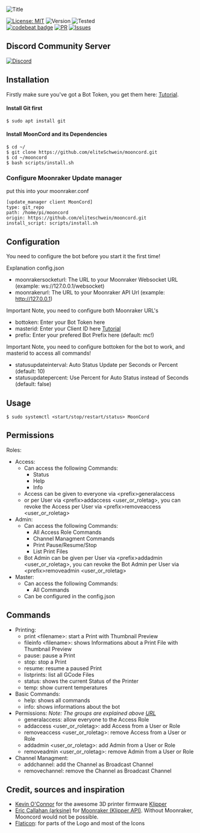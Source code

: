![Title](https://github.com/eliteSchwein/mooncord/blob/master/images/github-title.png)

[![License: MIT](https://img.shields.io/badge/License-MIT-blue.svg)](https://opensource.org/licenses/MIT)
![Version](https://img.shields.io/github/package-json/v/eliteschwein/mooncord)
![Tested](https://img.shields.io/badge/rpi%20tested-zero%20%26%204-brightgreen)
<br>
[![codebeat badge](https://codebeat.co/badges/a9c514a4-8736-46e0-90c8-d097345589d1)](https://codebeat.co/projects/github-com-eliteschwein-mooncord-master)
[![PR](https://img.shields.io/github/issues-pr/eliteschwein/mooncord)]()
[![Issues](https://img.shields.io/github/issues/eliteschwein/mooncord)](https://github.com/eliteSchwein/mooncord/issues)

## Discord Community Server

[![Discord](https://img.shields.io/discord/626717239210672139)](https://discord.gg/auhjVJYqCf)

## Installation

Firstly make sure you've got a Bot Token, you get them here: [Tutorial](https://github.com/reactiflux/discord-irc/wiki/Creating-a-discord-bot-&-getting-a-token).

#### Install Git first

    $ sudo apt install git

#### Install MoonCord and its Dependencies

    $ cd ~/
    $ git clone https://github.com/eliteSchwein/mooncord.git
    $ cd ~/mooncord
    $ bash scripts/install.sh
    
### Configure Moonraker Update manager

put this into your moonraker.conf

    [update_manager client MoonCord]
    type: git_repo
    path: /home/pi/mooncord
    origin: https://github.com/eliteschwein/mooncord.git
    install_script: scripts/install.sh

## Configuration

You need to configure the bot before you start it the first time!

Explanation config.json

- moonrakersocketurl: The URL to your Moonraker Websocket URL (example: ws://127.0.0.1/websocket)
- moonrakerurl: The URL to your Moonraker API Url (example: http://127.0.0.1)

Important Note, you need to configure both Moonraker URL's

- bottoken: Enter your Bot Token here
- masterid: Enter your Client ID here [Tutorial](https://techswift.org/2020/04/22/how-to-find-your-user-id-on-discord)
- prefix: Enter your prefered Bot Prefix here (default: mc!)

Important Note, you need to configure bottoken for the bot to work, and masterid to access all commands!

- statusupdateinterval: Auto Status Update per Seconds or Percent (default: 10)
- statusupdatepercent: Use Percent for Auto Status instead of Seconds (default: false)

## Usage

    $ sudo systemctl <start/stop/restart/status> MoonCord

## Permissions

Roles:

- Access:
  - Can access the following Commands:
    - Status
    - Help
    - Info
  - Access can be given to everyone via &#60;prefix&#62;generalaccess
  - or per User via &#60;prefix&#62;addaccess &#60;user_or_roletag&#62;, you can revoke the Access per User via &#60;prefix&#62;removeaccess &#60;user_or_roletag&#62;
- Admin:
  - Can access the following Commands:
    - All Access Role Commands
    - Channel Managment Commands
    - Print Pause/Resume/Stop
    - List Print Files
  - Bot Admin can be given per User via &#60;prefix&#62;addadmin &#60;user_or_roletag&#62;, you can revoke the Bot Admin per User via &#60;prefix&#62;removeadmin &#60;user_or_roletag&#62;
- Master:
  - Can access the following Commands:
    - All Commands
  - Can be configured in the config.json

## Commands

- Printing:
  - print &#60;filename&#62;: start a Print with Thumbnail Preview
  - fileinfo &#60;filename&#62;: shows Informations about a Print File with Thumbnail Preview
  - pause: pause a Print
  - stop: stop a Print
  - resume: resume a paused Print
  - listprints: list all GCode Files
  - status: shows the current Status of the Printer
  - temp: show current temperatures
- Basic Commands:
  - help: shows all commands
  - info: shows informations about the bot
- Permissions:
  _Note: The groups are explained above [URL](https://github.com/eliteSchwein/mooncord/blob/main/README.md#permissions)_
  - generalaccess: allow everyone to the Access Role
  - addaccess &#60;user_or_roletag&#62;: add Access from a User or Role
  - removeaccess &#60;user_or_roletag&#62;: remove Access from a User or Role
  - addadmin &#60;user_or_roletag&#62;: add Admin from a User or Role
  - removeadmin &#60;user_or_roletag&#62;: remove Admin from a User or Role
- Channel Managment:
  - addchannel: add the Channel as Broadcast Channel
  - removechannel: remove the Channel as Broadcast Channel

## Credit, sources and inspiration

- [Kevin O'Connor](https://github.com/KevinOConnor) for the awesome 3D printer firmware [Klipper](https://github.com/KevinOConnor/klipper)
- [Eric Callahan (arksine)](https://github.com/Arksine) for [Moonraker (Klipper API)](https://github.com/Arksine/moonraker). Without Moonraker, Mooncord would not be possible.
- [Flaticon](https://www.flaticon.com): for parts of the Logo and most of the Icons
